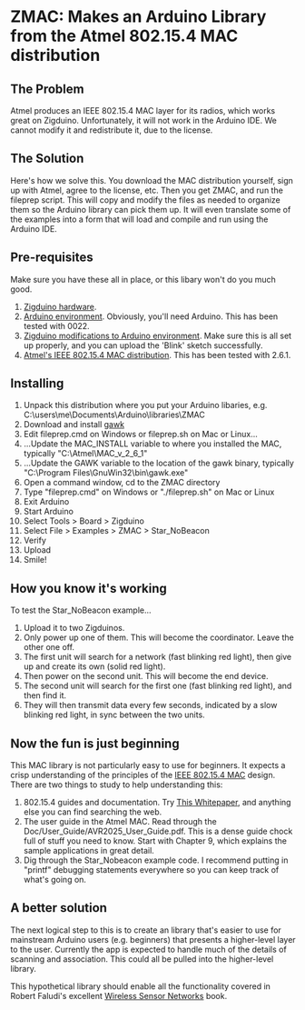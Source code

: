 # ZMAC: Makes an Arduino Library from the Atmel 802.15.4 MAC distribution

## The Problem

Atmel produces an IEEE 802.15.4 MAC layer for its radios, which works great on Zigduino.  Unfortunately, it will not work in the Arduino IDE.  We cannot modify it and redistribute it, due to the license.

## The Solution

Here's how we solve this.  You download the MAC distribution yourself, sign up with Atmel, agree to the license, etc.  Then you get ZMAC, and run the fileprep script.  This will copy and modify the files as needed to organize them so the Arduino library can pick them up.  It will even translate some of the examples into a form that will load and compile and run using the Arduino IDE.

## Pre-requisites 

Make sure you have these all in place, or this libary won't do you much good.

1. [Zigduino hardware](http://www.logos-electro.com/zigduino/).
1. [Arduino environment](http://www.arduino.cc/download/).  Obviously, you'll need Arduino.  This has been tested with 0022.
1. [Zigduino modifications to Arduino environment](https://github.com/logos-electromechanical/Zigduino).  Make sure this is all set up properly, and you can upload the 'Blink' sketch successfully.
1. [Atmel's IEEE 802.15.4 MAC distribution](http://www.atmel.com/dyn/products/tools_card.asp?tool_id=4675).  This has been tested with 2.6.1.

## Installing

1. Unpack this distribution where you put your Arduino libaries, e.g. C:\users\me\Documents\Arduino\libraries\ZMAC
1. Download and install [gawk](http://gnuwin32.sourceforge.net/packages/gawk.htm)
1. Edit fileprep.cmd on Windows or fileprep.sh on Mac or Linux...
1. ...Update the MAC\_INSTALL variable to where you installed the MAC, typically "C:\Atmel\MAC\_v\_2\_6\_1"
1. ...Update the GAWK variable to the location of the gawk binary, typically "C:\Program Files\GnuWin32\bin\gawk.exe"
1. Open a command window, cd to the ZMAC directory
1. Type "fileprep.cmd" on Windows or "./fileprep.sh" on Mac or Linux
1. Exit Arduino
1. Start Arduino
1. Select Tools > Board > Zigduino
1. Select File > Examples > ZMAC > Star\_NoBeacon
1. Verify
1. Upload
1. Smile!

## How you know it's working

To test the Star\_NoBeacon example...

1. Upload it to two Zigduinos.
1. Only power up one of them.  This will become the coordinator.  Leave the other one off.
1. The first unit will search for a network (fast blinking red light), then give up and create its own (solid red light).
1. Then power on the second unit.  This will become the end device.
1. The second unit will search for the first one (fast blinking red light), and then find it.
1. They will then transmit data every few seconds, indicated by a slow blinking red light, in sync between the two units.

## Now the fun is just beginning

This MAC library is not particularly easy to use for beginners.  It expects a crisp understanding of the principles of the [IEEE 802.15.4 MAC](http://en.wikipedia.org/wiki/IEEE_802.15.4-2006) design.  There are two things to study to help understanding this:

1. 802.15.4 guides and documentation.  Try [This Whitepaper](http://www.daintree.net/downloads/whitepapers/understanding_sensor_networking_whitepaper.pdf?04689c51410dea3ab5cc32b2b01c7ae7=244dd3e55128d9329468ba2e55b08fec), and anything else you can find searching the web.
1. The user guide in the Atmel MAC.  Read through the Doc/User\_Guide/AVR2025\_User\_Guide.pdf.  This is a dense guide chock full of stuff you need to know.  Start with Chapter 9, which explains the sample applications in great detail.
1. Dig through the Star\_Nobeacon example code.  I recommend putting in "printf" debugging statements everywhere so you can keep track of what's going on.

## A better solution

The next logical step to this is to create an library that's easier to use for mainstream Arduino users (e.g. beginners) that presents a higher-level layer to the user.  Currently the app is expected to handle much of the details of scanning and association.  This could all be pulled into the higher-level library.

This hypothetical library should enable all the functionality covered in Robert Faludi's excellent [Wireless Sensor Networks](http://www.faludi.com/bwsn/) book.
